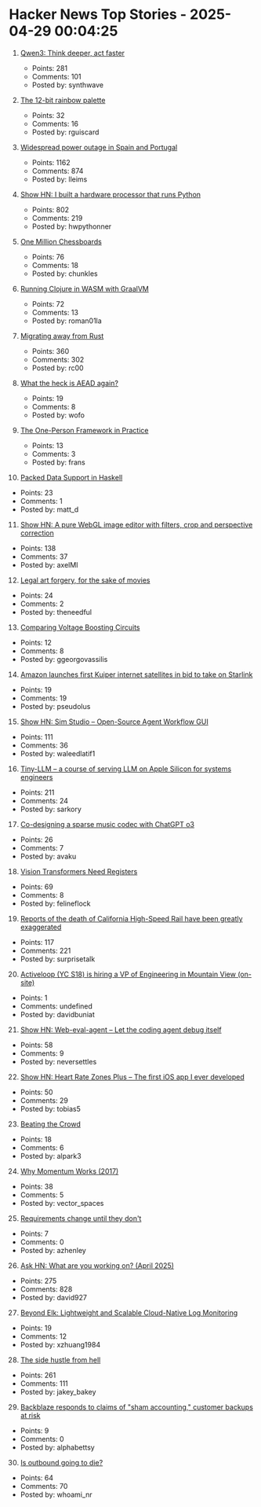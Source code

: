 # Hacker News Top Stories - 2025-04-29 00:04:25

1. [Qwen3: Think deeper, act faster](https://qwenlm.github.io/blog/qwen3/)
   - Points: 281
   - Comments: 101
   - Posted by: synthwave

2. [The 12-bit rainbow palette](https://iamkate.com/data/12-bit-rainbow/)
   - Points: 32
   - Comments: 16
   - Posted by: rguiscard

3. [Widespread power outage in Spain and Portugal](https://www.bbc.com/news/live/c9wpq8xrvd9t)
   - Points: 1162
   - Comments: 874
   - Posted by: lleims

4. [Show HN: I built a hardware processor that runs Python](https://www.runpyxl.com/gpio)
   - Points: 802
   - Comments: 219
   - Posted by: hwpythonner

5. [One Million Chessboards](https://eieio.games/blog/one-million-chessboards/)
   - Points: 76
   - Comments: 18
   - Posted by: chunkles

6. [Running Clojure in WASM with GraalVM](https://romanliutikov.com/blog/running-clojure-in-wasm)
   - Points: 72
   - Comments: 13
   - Posted by: roman01la

7. [Migrating away from Rust](https://deadmoney.gg/news/articles/migrating-away-from-rust)
   - Points: 360
   - Comments: 302
   - Posted by: rc00

8. [What the heck is AEAD again?](https://ochagavia.nl/blog/what-the-heck-is-aead-again/)
   - Points: 19
   - Comments: 8
   - Posted by: wofo

9. [The One-Person Framework in Practice](https://link.mail.beehiiv.com/ss/c/u001.5SRwDQ9qxPQW8vmD5Do73b3R4eTCi2vXqPyztEk6wMFC9_fqEAcDVx6xEJ96T4BSMXrPS7z5exEBSTF4pF48z8SqJkJnkAwMUW9LtYdd8lWmvkDinT92nsk5HmXOHdWgLsysm9FMGrqmu7dnG57cXpga8ZOe8X0IV8pyeC3AswdRMaitfT307y7naP-_6W5CiolKhXCKrEndMGCW2PftFUu9ieYOxpVJ_fhu82gAh-4/4g1/wA_MG-I5SVCyR3KY66oEaQ/h30/h001.kLDFZMgisudi21zmTPbd_O8U7X98d4UxYqZjQTb_D7o)
   - Points: 13
   - Comments: 3
   - Posted by: frans

10. [Packed Data Support in Haskell](https://arthi-chaud.github.io/posts/packed/)
   - Points: 23
   - Comments: 1
   - Posted by: matt_d

11. [Show HN: A pure WebGL image editor with filters, crop and perspective correction](https://github.com/xdadda/mini-photo-editor)
   - Points: 138
   - Comments: 37
   - Posted by: axelMI

12. [Legal art forgery, for the sake of movies](https://www.vanityfair.com/hollywood/2014/04/art-in-movies)
   - Points: 24
   - Comments: 2
   - Posted by: theneedful

13. [Comparing Voltage Boosting Circuits](https://blog.georgovassilis.com/2025/04/24/comparing-the-efficiency-of-dc-voltage-boost-circuits/)
   - Points: 12
   - Comments: 8
   - Posted by: ggeorgovassilis

14. [Amazon launches first Kuiper internet satellites in bid to take on Starlink](https://www.cnbc.com/2025/04/28/amazon-launches-first-kuiper-satellites-in-bid-to-take-on-starlink.html)
   - Points: 19
   - Comments: 19
   - Posted by: pseudolus

15. [Show HN: Sim Studio – Open-Source Agent Workflow GUI](https://github.com/simstudioai/sim)
   - Points: 111
   - Comments: 36
   - Posted by: waleedlatif1

16. [Tiny-LLM – a course of serving LLM on Apple Silicon for systems engineers](https://github.com/skyzh/tiny-llm)
   - Points: 211
   - Comments: 24
   - Posted by: sarkory

17. [Co-designing a sparse music codec with ChatGPT o3](https://akuz.me/co-designing-a-sparse-music-codec-with-chatgpt-o3-in-one-day-my-mini-pied-piper.html)
   - Points: 26
   - Comments: 7
   - Posted by: avaku

18. [Vision Transformers Need Registers](https://arxiv.org/abs/2309.16588)
   - Points: 69
   - Comments: 8
   - Posted by: felineflock

19. [Reports of the death of California High-Speed Rail have been greatly exaggerated](https://asteriskmag.com/issues/10/reports-of-the-death-of-california-high-speed-rail-have-been-greatly-exaggerated)
   - Points: 117
   - Comments: 221
   - Posted by: surprisetalk

20. [Activeloop (YC S18) is hiring a VP of Engineering in Mountain View (on-site)](https://careers.activeloop.ai/)
   - Points: 1
   - Comments: undefined
   - Posted by: davidbuniat

21. [Show HN: Web-eval-agent – Let the coding agent debug itself](https://github.com/Operative-Sh/web-eval-agent)
   - Points: 58
   - Comments: 9
   - Posted by: neversettles

22. [Show HN: Heart Rate Zones Plus – The first iOS app I ever developed](https://apps.apple.com/us/app/heart-rate-zones-plus/id6744743232)
   - Points: 50
   - Comments: 29
   - Posted by: tobias5

23. [Beating the Crowd](https://www.withentropy.com/blog/2025-04-21-beating_the_crowd/)
   - Points: 18
   - Comments: 6
   - Posted by: alpark3

24. [Why Momentum Works (2017)](https://distill.pub/2017/momentum/)
   - Points: 38
   - Comments: 5
   - Posted by: vector_spaces

25. [Requirements change until they don't](https://buttondown.com/hillelwayne/archive/requirements-change-until-they-dont/)
   - Points: 7
   - Comments: 0
   - Posted by: azhenley

26. [Ask HN: What are you working on? (April 2025)](undefined)
   - Points: 275
   - Comments: 828
   - Posted by: david927

27. [Beyond Elk: Lightweight and Scalable Cloud-Native Log Monitoring](https://greptime.com/blogs/2025-04-24-elasticsearch-greptimedb-comparison-performance)
   - Points: 19
   - Comments: 12
   - Posted by: xzhuang1984

28. [The side hustle from hell](https://blog.jacobstechtavern.com/p/the-side-hustle-from-hell)
   - Points: 261
   - Comments: 111
   - Posted by: jakey_bakey

29. [Backblaze responds to claims of "sham accounting," customer backups at risk](https://arstechnica.com/gadgets/2025/04/backblaze-responds-to-claims-of-sham-accounting-customer-backups-at-risk/)
   - Points: 9
   - Comments: 0
   - Posted by: alphabettsy

30. [Is outbound going to die?](https://rnikhil.com/2025/04/25/sales-outbound-ai-dead)
   - Points: 64
   - Comments: 70
   - Posted by: whoami_nr

